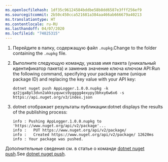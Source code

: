 ```yaml
---
ms.openlocfilehash: 1df35c96124584bddbe58b8dd6587e3fff256ef9
ms.sourcegitcommit: 2b50c450cca521681a384aa466ab666679a40213
ms.translationtype: HT
ms.contentlocale: ru-RU
ms.lasthandoff: 04/07/2020
ms.locfileid: "74825315"
---
```

1. <span data-ttu-id="067b4-101">Перейдите в папку, содержащую файл `.nupkg`.</span><span class="sxs-lookup"><span data-stu-id="067b4-101">Change to the folder containing the `.nupkg` file.</span></span>

1. <span data-ttu-id="067b4-102">Выполните следующую команду, указав имя пакета (уникальный идентификатор пакета) и заменив значение ключа ключом API:</span><span class="sxs-lookup"><span data-stu-id="067b4-102">Run the following command, specifying your package name (unique package ID) and replacing the key value with your API key:</span></span>

    ```dotnetcli
    dotnet nuget push AppLogger.1.0.0.nupkg -k qz2jga8pl3dvn2akksyquwcs9ygggg4exypy3bhxy6w6x6 -s https://api.nuget.org/v3/index.json
    ```

1. <span data-ttu-id="067b4-103">dotnet отображает результаты публикации:</span><span class="sxs-lookup"><span data-stu-id="067b4-103">dotnet displays the results of the publishing process:</span></span>

    ```output
    info : Pushing AppLogger.1.0.0.nupkg to 'https://www.nuget.org/api/v2/package'...
    info :   PUT https://www.nuget.org/api/v2/package/
    info :   Created https://www.nuget.org/api/v2/package/ 12620ms
    info : Your package was pushed.
    ```

<span data-ttu-id="067b4-104">Дополнительные сведения см. в статье о команде [dotnet nuget push](/dotnet/core/tools/dotnet-nuget-push).</span><span class="sxs-lookup"><span data-stu-id="067b4-104">See [dotnet nuget push](/dotnet/core/tools/dotnet-nuget-push).</span></span>